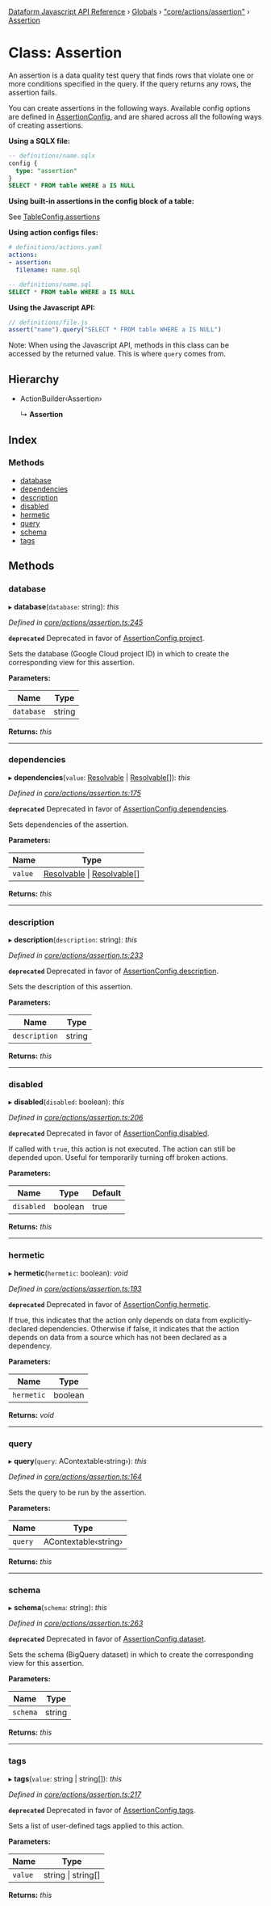 [Dataform Javascript API Reference](../README.md) › [Globals](../globals.md) › ["core/actions/assertion"](../modules/_core_actions_assertion_.md) › [Assertion](_core_actions_assertion_.assertion.md)

# Class: Assertion

An assertion is a data quality test query that finds rows that violate one or more conditions
specified in the query. If the query returns any rows, the assertion fails.

You can create assertions in the following ways. Available config options are defined in
[AssertionConfig](configs#dataform-ActionConfig-AssertionConfig), and are shared across all the
following ways of creating assertions.

**Using a SQLX file:**

```sql
-- definitions/name.sqlx
config {
  type: "assertion"
}
SELECT * FROM table WHERE a IS NULL
```

**Using built-in assertions in the config block of a table:**

See [TableConfig.assertions](configs#dataform-ActionConfig-TableConfig)

**Using action configs files:**

```yaml
# definitions/actions.yaml
actions:
- assertion:
  filename: name.sql
```

```sql
-- definitions/name.sql
SELECT * FROM table WHERE a IS NULL
```

**Using the Javascript API:**

```js
// definitions/file.js
assert("name").query("SELECT * FROM table WHERE a IS NULL")
```

Note: When using the Javascript API, methods in this class can be accessed by the returned value.
This is where `query` comes from.

## Hierarchy

* ActionBuilder‹Assertion›

  ↳ **Assertion**

## Index

### Methods

* [database](_core_actions_assertion_.assertion.md#database)
* [dependencies](_core_actions_assertion_.assertion.md#dependencies)
* [description](_core_actions_assertion_.assertion.md#description)
* [disabled](_core_actions_assertion_.assertion.md#disabled)
* [hermetic](_core_actions_assertion_.assertion.md#hermetic)
* [query](_core_actions_assertion_.assertion.md#query)
* [schema](_core_actions_assertion_.assertion.md#schema)
* [tags](_core_actions_assertion_.assertion.md#tags)

## Methods

###  database

▸ **database**(`database`: string): *this*

*Defined in [core/actions/assertion.ts:245](https://github.com/dataform-co/dataform/blob/1eef2cde/core/actions/assertion.ts#L245)*

**`deprecated`** Deprecated in favor of
[AssertionConfig.project](configs#dataform-ActionConfig-AssertionConfig).

Sets the database (Google Cloud project ID) in which to create the corresponding view for this
assertion.

**Parameters:**

Name | Type |
------ | ------ |
`database` | string |

**Returns:** *this*

___

###  dependencies

▸ **dependencies**(`value`: [Resolvable](../modules/_core_common_.md#resolvable) | [Resolvable](../modules/_core_common_.md#resolvable)[]): *this*

*Defined in [core/actions/assertion.ts:175](https://github.com/dataform-co/dataform/blob/1eef2cde/core/actions/assertion.ts#L175)*

**`deprecated`** Deprecated in favor of
[AssertionConfig.dependencies](configs#dataform-ActionConfig-AssertionConfig).

Sets dependencies of the assertion.

**Parameters:**

Name | Type |
------ | ------ |
`value` | [Resolvable](../modules/_core_common_.md#resolvable) &#124; [Resolvable](../modules/_core_common_.md#resolvable)[] |

**Returns:** *this*

___

###  description

▸ **description**(`description`: string): *this*

*Defined in [core/actions/assertion.ts:233](https://github.com/dataform-co/dataform/blob/1eef2cde/core/actions/assertion.ts#L233)*

**`deprecated`** Deprecated in favor of
[AssertionConfig.description](configs#dataform-ActionConfig-AssertionConfig).

Sets the description of this assertion.

**Parameters:**

Name | Type |
------ | ------ |
`description` | string |

**Returns:** *this*

___

###  disabled

▸ **disabled**(`disabled`: boolean): *this*

*Defined in [core/actions/assertion.ts:206](https://github.com/dataform-co/dataform/blob/1eef2cde/core/actions/assertion.ts#L206)*

**`deprecated`** Deprecated in favor of
[AssertionConfig.disabled](configs#dataform-ActionConfig-AssertionConfig).

If called with `true`, this action is not executed. The action can still be depended upon.
Useful for temporarily turning off broken actions.

**Parameters:**

Name | Type | Default |
------ | ------ | ------ |
`disabled` | boolean | true |

**Returns:** *this*

___

###  hermetic

▸ **hermetic**(`hermetic`: boolean): *void*

*Defined in [core/actions/assertion.ts:193](https://github.com/dataform-co/dataform/blob/1eef2cde/core/actions/assertion.ts#L193)*

**`deprecated`** Deprecated in favor of
[AssertionConfig.hermetic](configs#dataform-ActionConfig-AssertionConfig).

If true, this indicates that the action only depends on data from explicitly-declared
dependencies. Otherwise if false, it indicates that the  action depends on data from a source
which has not been declared as a dependency.

**Parameters:**

Name | Type |
------ | ------ |
`hermetic` | boolean |

**Returns:** *void*

___

###  query

▸ **query**(`query`: AContextable‹string›): *this*

*Defined in [core/actions/assertion.ts:164](https://github.com/dataform-co/dataform/blob/1eef2cde/core/actions/assertion.ts#L164)*

Sets the query to be run by the assertion.

**Parameters:**

Name | Type |
------ | ------ |
`query` | AContextable‹string› |

**Returns:** *this*

___

###  schema

▸ **schema**(`schema`: string): *this*

*Defined in [core/actions/assertion.ts:263](https://github.com/dataform-co/dataform/blob/1eef2cde/core/actions/assertion.ts#L263)*

**`deprecated`** Deprecated in favor of
[AssertionConfig.dataset](configs#dataform-ActionConfig-AssertionConfig).

Sets the schema (BigQuery dataset) in which to create the corresponding view for this
assertion.

**Parameters:**

Name | Type |
------ | ------ |
`schema` | string |

**Returns:** *this*

___

###  tags

▸ **tags**(`value`: string | string[]): *this*

*Defined in [core/actions/assertion.ts:217](https://github.com/dataform-co/dataform/blob/1eef2cde/core/actions/assertion.ts#L217)*

**`deprecated`** Deprecated in favor of
[AssertionConfig.tags](configs#dataform-ActionConfig-AssertionConfig).

Sets a list of user-defined tags applied to this action.

**Parameters:**

Name | Type |
------ | ------ |
`value` | string &#124; string[] |

**Returns:** *this*
